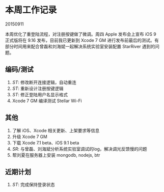 # 本周工作记录

20150911

本周优化了重登陆流程，对注册按键做了微调。周四 Apple 发布会上宣布 iOS 9 正式版将在 9.16 发布，目前我已更新到 Xcode 7 GM 进行发布前最后的测试。有部分时间用来配合曾磊和刘海斌一起解决系统实验室安装配置 StarRiver 遇到的问题。

## 编码/测试

1. *ST*: 修改断开连接逻辑，自动重连
2. *ST*: 重新设计注册按键逻辑
3. *ST*: 修正登陆用户名显示格式
4. Xcode 7 GM 编译测试 Stellar Wi-Fi

## 其他

1. 了解 iOS、Xcode 相关更新、上架要求等信息
2. 升级 Xcode 7 GM
3. 下载 Xcode 7.1 beta、iOS 9.1 beta
4. *SR*: 与曾磊、刘海斌分析系统实验室调试的log，解决调光反馈慢的问题
5. 帮刘夏在服务器上安装 mongodb, nodejs, btr

## 近期计划

1. *ST*: 完成保持登录状态
